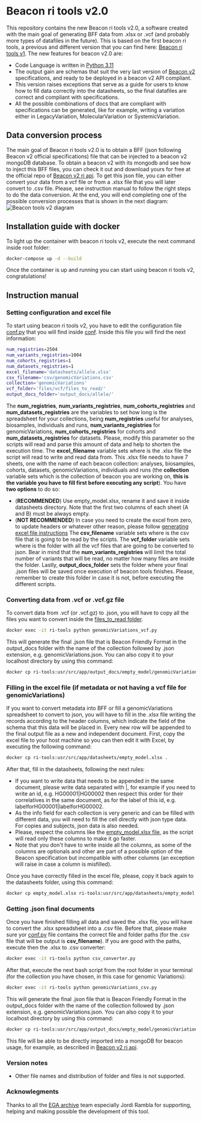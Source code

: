 # Beacon ri tools v2.0

This repository contains the new Beacon ri tools v2.0, a software created with the main goal of generating BFF data from .xlsx or .vcf (and probably more types of datafiles in the future). This is based on the first beacon ri tools, a previous and different version that you can find here: [Beacon ri tools v1](https://github.com/EGA-archive/beacon2-ri-tools). The new features for beacon v2.0 are:

* Code Language is written in [Python 3.11](https://www.python.org/downloads/release/python-3110/)
* The output gain are schemas that suit the very last version of [Beacon v2](https://github.com/ga4gh-beacon/beacon-v2) specifications, and ready to be deployed in a beacon v2 API compliant.
* This version raises exceptions that serve as a guide for users to know how to fill data correctly into the datasheets, so the final datafiles are correct and compliant with specifications.
* All the possible combinations of docs that are compliant with specifications can be generated, like for example, writing a variation either in LegacyVariation, MolecularVariation or SystemicVariation.

## Data conversion process

The main goal of Beacon ri tools v2.0 is to obtain a BFF (json following Beacon v2 official specifications) file that can be injected to a beacon v2 mongoDB database. To obtain a beacon v2 with its mongodb and see how to inject this BFF files, you can check it out and download yours for free at the official repo of [Beacon v2 ri api](https://github.com/EGA-archive/beacon2-ri-api).
To get this json file, you can either convert your data from a vcf file or from a .xlsx file that you will later convert to .csv file. Please, see instruction manual to follow the right steps to do the data conversion. At the end, you will end completing one of the possible conversion processes that is shown in the next diagram:
![Beacon tools v2 diagram](https://github.com/EGA-archive/beacon-ri-tools-v2/blob/files/beacontoolsv2.png)

## Installation guide with docker

To light up the container with beacon ri tools v2, execute the next command inside root folder:
```bash
docker-compose up -d --build
```

Once the container is up and running you can start using beacon ri tools v2, congratulations!

## Instruction manual

### Setting configuration and excel file

To start using beacon ri tools v2, you have to edit the configuration file [conf.py](https://github.com/EGA-archive/beacon2-ri-tools-v2/tree/main/scripts/datasheet/conf/conf.py) that you will find inside [conf](https://github.com/EGA-archive/beacon2-ri-tools-v2/tree/main/scripts/datasheet/conf). Inside this file you will find the next information:
```bash
num_registries=2504
num_variants_registries=1004
num_cohorts_registries=1
num_datasets_registries=1
excel_filename='datasheets/allele.xlsx'
csv_filename='csv/genomicVariations.csv'
collection='genomicVariations'
vcf_folder='files/vcf/files_to_read/'
output_docs_folder='output_docs/allele/'
```
The **num_registries**, **num_variants_registries**, **num_cohorts_registries** and **num_datasets_registries** are the variables to set how long is the spreadsheet for your collections, being **num_registries** useful for analyses, biosamples, individuals and runs, **num_variants_registries** for genomicVariations, **num_cohorts_registries** for cohorts and **num_datasets_registries** for datasets. Please, modify this parameter so the scripts will read and parse this amount of data and help to shorten the execution time.
The **excel_filename** variable sets where is the .xlsx file the script will read to write and read data from. This .xlsx file needs to have 7 sheets, one with the name of each beacon collection: analyses, biosamples, cohorts, datasets, genomicVariations, individuals and runs (the **collection** variable sets which is the collection of beacon you are working on, **this is the variable you have to fill first before executing any script**). You have **two options** to do so:
 * (**RECOMMENDED**) Use empty_model.xlsx, rename it and save it inside datasheets directory. Note that the first two columns of each sheet (A and B) must be always empty. 
 * (**NOT RECOMMENDED**) In case you need to create the excel from zero, to update headers or whatever other reason, please follow [generating excel file instructions](https://github.com/EGA-archive/beacon2-ri-tools-v2/blob/main/scripts/datasheet/README.md)
The **csv_filename** variable sets where is the csv file that is going to be read by the scripts. 
The **vcf_folder** variable sets where is the folder with all the vcf files that are going to be converted to json. Bear in mind that the **num_variants_registries** will limit the total number of variants that will be read, no matter how many files are inside the folder.
Lastly, **output_docs_folder** sets the folder where your final .json files will be saved once execution of beacon tools finishes. Please, remember to create this folder in case it is not, before executing the different scripts.

### Converting data from .vcf or .vcf.gz file

To convert data from .vcf (or .vcf.gz) to .json, you will have to copy all the files you want to convert inside the [files_to_read folder](https://github.com/EGA-archive/beacon2-ri-tools-v2/blob/files/vcf/files_to_read).
```bash
docker exec -it ri-tools python genomicVariations_vcf.py
```
This will generate the final .json file that is Beacon Friendly Format in the output_docs folder with the name of the collection followed by .json extension, e.g. genomicVariations.json. 
You can also copy it to your localhost directory by using this command:
```bash
docker cp ri-tools:usr/src/app/output_docs/empty_model/genomicVariations.json .
```

### Filling in the excel file (if metadata or not having a vcf file for genomicVariations)

If you want to convert metadata into BFF or fill a genomicVariations spreadsheet to convert to json, you will have to fill in the .xlsx file writing the records according to the header columns, which indicate the field of the schema that this data will be placed in. Every new row will be appended to the final output file as a new and independent document. 
First, copy the excel file to your host machine so you can then edit it with Excel, by executing the following command:
```bash
docker cp ri-tools:usr/src/app/datasheets/empty_model.xlsx .
```
After that, fill in the datasheets, following the next rules:
* If you want to write data that needs to be appended in the same document, please write data separated with |, for example if you need to write an id, e.g. HG00001|HG00002 then respect this order for their correlatives in the same document, as for the label of this id, e.g. labelforHG00001|labelforHG00002.
* As the info field for each collection is very generic and can be filled with different data, you will need to fill the cell directly with json type data. For copies and subjects, json data is also needed.
* Please, respect the columns like the [empty_model.xlsx file](https://github.com/EGA-archive/beacon2-ri-tools-v2/blob/main/datasheets/empty_model.xlsx), as the script will read only these columns to make it go faster.
* Note that you don't have to write inside all the columns, as some of the columns are optionals and other are part of a possible option of the Beacon specification but incompatible with other columns (an exception will raise in case a column is misfilled).

Once you have correctly filled in the excel file, please, copy it back again to the datasheets folder, using this command:
```bash
docker cp empty_model.xlsx ri-tools:usr/src/app/datasheets/empty_model.xlsx
```

### Getting .json final documents

Once you have finished filling all data and saved the .xlsx file, you will have to convert the .xlsx spreadsheet into a .csv file. Before that, please make sure yor [conf.py](https://github.com/EGA-archive/beacon2-ri-tools-v2/tree/main/scripts/datasheet/conf/conf.py) file contains the correct file and folder paths (for the .csv file that will be output is **csv_filename**). If you are good with the paths, execute then the .xlsx to .csv converter:
```bash
docker exec -it ri-tools python csv_converter.py
```
After that, execute the next bash script from the root folder in your terminal (for the collection you have chosen, in this case for genomic Variations):
```bash
docker exec -it ri-tools python genomicVariations_csv.py
```

This will generate the final .json file that is Beacon Friendly Format in the output_docs folder with the name of the collection followed by .json extension, e.g. genomicVariations.json. 
You can also copy it to your localhost directory by using this command:
```bash
docker cp ri-tools:usr/src/app/output_docs/empty_model/genomicVariations.json .
```

This file will be able to be directly imported into a mongoDB for beacon usage, for example, as described in [Beacon v2 ri api](https://github.com/EGA-archive/beacon2-ri-api).

### Version notes

* Other file names and distribution of folder and files is not supported.

### Acknowlegments

Thanks to all the [EGA archive](https://ega-archive.org/) team especially Jordi Rambla for supporting, helping and making possible the development of this tool.
